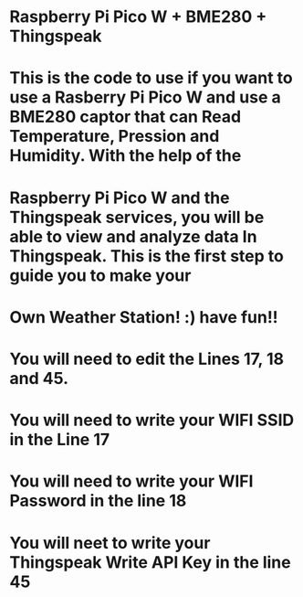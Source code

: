 # Raspberry Pi Pico W + BME280 + Thingspeak
# This is the code to use if you want to use a Rasberry Pi Pico W and use a BME280 captor that can Read Temperature, Pression and Humidity. With the help of the
# Raspberry Pi Pico W and the Thingspeak services, you will be able to view and analyze data In Thingspeak. This is the first step to guide you to make your
# Own Weather Station! :) have fun!!
#
# You will need to edit the Lines 17, 18 and 45.
#
# You will need to write your WIFI SSID in the Line 17
# You will need to write your WIFI Password in the line 18
# You will neet to write your Thingspeak Write API Key in the line 45
